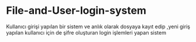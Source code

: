 # File-and-User-login-system
Kullanıcı girişi yapılan bir sistem ve anlık olarak dosyaya kayıt edip ,yeni giriş yapılan kullanıcı için de şifre oluşturan login işlemleri yapan sistem
